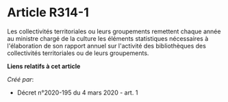 # Article R314-1

Les collectivités territoriales ou leurs groupements remettent chaque année au ministre chargé de la culture les éléments
statistiques nécessaires à l'élaboration de son rapport annuel sur l'activité des bibliothèques des collectivités
territoriales ou de leurs groupements.

**Liens relatifs à cet article**

_Créé par_:

  - Décret n°2020-195 du 4 mars 2020 - art. 1
